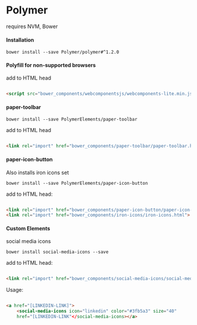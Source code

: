 Polymer
=======

requires NVM, Bower

#### Installation

	bower install --save Polymer/polymer#^1.2.0


#### Polyfill for non-supported browsers

add to HTML head

``` html

<script src="bower_components/webcomponentsjs/webcomponents-lite.min.js"></script>

```


#### paper-toolbar

	bower install --save PolymerElements/paper-toolbar

add to HTML head

``` html

<link rel="import" href="bower_components/paper-toolbar/paper-toolbar.html">

```

#### paper-icon-button

Also installs iron icons set

	bower install --save PolymerElements/paper-icon-button

add to HTML head: 

``` html

<link rel="import" href="bower_components/paper-icon-button/paper-icon-button.html">
<link rel="import" href="bower_components/iron-icons/iron-icons.html">

```

#### Custom Elements

social media icons

	bower install social-media-icons --save

add to HTML head: 

``` html

<link rel="import" href="bower_components/social-media-icons/social-media-icons.html">

```

Usage:

``` html

<a href="[LINKEDIN-LINK]">
    <social-media-icons icon="linkedin" color="#3fb5a3" size="40"
    href="[LINKEDIN-LINK"</social-media-icons></a>

```






